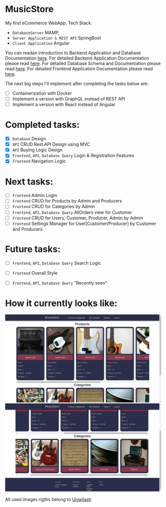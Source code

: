 # MusicStore
My first eCommerce WebApp. Tech Stack: 
- `DatabaseServer` MAMP,
- `Server Application & REST API` SpringBoot
-  `Client Application` Angular

You can readan introduction to Backend Application and Database Documentation [here](https://github.com/iambrunoromano/MusicStore/tree/main/MusicStore "Backend Application and Database README"). For detailed Backend Application  Documentation please read [here](https://github.com/iambrunoromano/MusicStore/tree/main/MusicStore/src "Backend Application README"). For detailed Database Schema and Documentation please read [here](https://github.com/iambrunoromano/MusicStore/tree/main/MusicStore/db "Database README"). For detailed Frontend Application Documentation please read [here](https://github.com/iambrunoromano/MusicStore/tree/main/musicstoreapp/src "Frontend Application README").

The next big steps I'll implement after completing the tasks below are:
- [ ] Containerization with Docker
- [ ] Implement a version with GraphQL instead of REST API
- [ ] Implement a version with React instead of Angular 

# Completed tasks:
- [x] `Database` Design
- [x] `API` CRUD Rest API Design using MVC 
- [x] `API` Buying Logic Design
- [x] `Frontend`, `API`, `Database Query` Login & Registration Features
- [x] `Frontend` Navigation Logic

# Next tasks: 
- [ ] `Frontend` Admin Login
- [ ] `Frontend` CRUD for Products by Admin and Producers
- [ ] `Frontend` CRUD for Categories by Admin
- [ ] `Frontend`, `API`, `Database Query` AllOrders view for Customer
- [ ] `Frontend` CRUD for Users, Customer, Producer, Admin by Admin
- [ ] `Frontend` Settings Manager for User[Customer/Producer] by Customer and Producers

# Future tasks: 
- [ ] `Frontend`, `API`, `Database Query` Search Logic
- [ ] `Frontend` Overall Style
- [ ]  `Frontend`, `API`, `Database Query` "Recently seen"


# How it currently looks like:
![...loading...](https://github.com/iambrunoromano/MusicStore/blob/main/readmeimg/screen1.png?raw=true)
![...loading...](https://github.com/iambrunoromano/MusicStore/blob/main/readmeimg/screen2.png?raw=true)

All used images rigths belong to [Unsplash](https://unsplash.com/)
